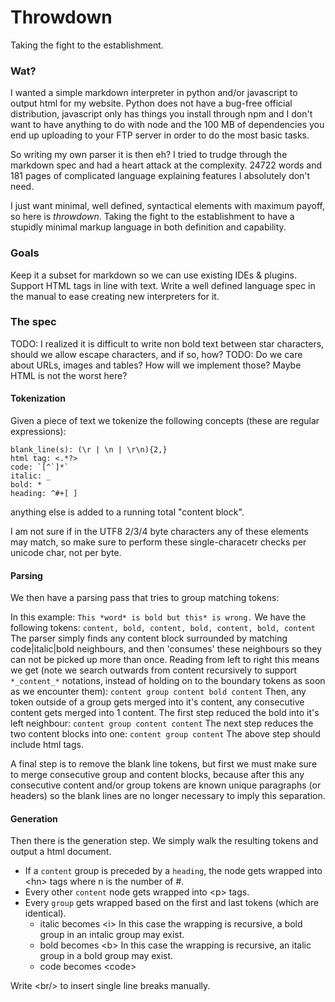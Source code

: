 # Throwdown

Taking the fight to the establishment.

### Wat?
I wanted a simple markdown interpreter in python and/or javascript to output html for my website. Python does not have a bug-free official distribution, javascript only has things you install through npm and I don't want to have anything to do with node and the 100 MB of dependencies you end up uploading to your FTP server in order to do the most basic tasks.

So writing my own parser it is then eh? I tried to trudge through the markdown spec and had a heart attack at the complexity. 24722 words and 181 pages of complicated language explaining features I absolutely don't need.

I just want minimal, well defined, syntactical elements with maximum payoff, so here is *throwdown*. Taking the fight to the establishment to have a stupidly minimal markup language in both definition and capability.

### Goals
Keep it a subset for markdown so we can use existing IDEs & plugins.
Support HTML tags in line with text.
Write a well defined  language spec in the manual to ease creating new interpreters for it.

### The spec
TODO: I realized it is difficult to write non bold text between star characters, should we allow escape characters, and if so, how?
TODO: Do we care about URLs, images and tables? How will we implement those? Maybe HTML is not the worst here?

#### Tokenization
Given a piece of text we tokenize the following concepts (these are regular expressions):
```
blank_line(s): (\r | \n | \r\n){2,}
html tag: <.*?>
code: `[^`]*`
italic: _
bold: *
heading: ^#+[ ]
```
anything else is added to a running total "content block".

I am not sure if in the UTF8 2/3/4 byte characters any of these elements may match, so make sure to perform these single-characetr checks per unicode char, not per byte.

#### Parsing
We then have a parsing pass that tries to group matching tokens:

In this example:
```This *word* is bold but this* is wrong.```
We have the following tokens:
```content, bold, content, bold, content, bold, content```
The parser simply finds any content block surrounded by matching code|italic|bold neighbours, and then 'consumes' these neighbours so they can not be picked up more than once.
Reading from left to right this means we get (note we search outwards from content recursively to support `*_content_*` notations, instead of holding on to the boundary tokens as soon as we encounter them):
```content group content bold content```
Then, any token outside of a group gets merged into it's content, any consecutive content gets merged into 1 content. The first step reduced the bold into it's left neighbour:
```content group content content```
The next step reduces the two content blocks into one:
```content group content```
The above step should include html tags.

A final step is to remove the blank line tokens, but first we must make sure to merge consecutive group and content blocks,
because after this any consecutive content and/or group tokens are known unique paragraphs (or headers) so the blank 
lines are no longer necessary to imply this separation.

#### Generation
Then there is the generation step. We simply walk the resulting tokens and output a html document.
- If a `content` group is preceded by a `heading`, the node gets wrapped into &lt;hn&gt; tags where n is the number of #.
- Every other `content` node gets wrapped into &lt;p&gt; tags.
- Every `group` gets wrapped based on the first and last tokens (which are identical).
  - italic becomes &lt;i&gt; In this case the wrapping is recursive, a bold group in an intalic group may exist. 
  - bold becomes &lt;b&gt;  In this case the wrapping is recursive, an italic group in a bold group may exist.
  - code becomes &lt;code&gt;

Write &lt;br/&gt; to insert single line breaks manually.
